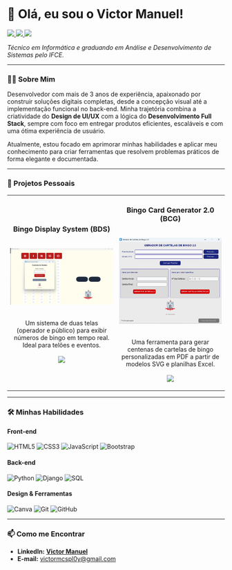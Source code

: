 # 👋 Olá, eu sou o Victor Manuel!

<p align="left">
  <a href="https://github.com/Vectorgg15">
    <img src="https://img.shields.io/github/followers/Vectorgg15?label=Followers&style=social" />
  </a>
  <a href="https://br.linkedin.com/in/victor-tt">
    <img src="https://img.shields.io/badge/LinkedIn-0077B5?style=for-the-badge&logo=linkedin&logoColor=white" />
  </a>
  <a href="mailto:victormcspl0y@gmail.com">
    <img src="https://img.shields.io/badge/Gmail-D14836?style=for-the-badge&logo=gmail&logoColor=white" />
  </a>
</p>

*Técnico em Informática e graduando em Análise e Desenvolvimento de Sistemas pelo IFCE.*

---

### 👨‍💻 Sobre Mim

Desenvolvedor com mais de 3 anos de experiência, apaixonado por construir soluções digitais completas, desde a concepção visual até a implementação funcional no back-end. Minha trajetória combina a criatividade do **Design de UI/UX** com a lógica do **Desenvolvimento Full Stack**, sempre com foco em entregar produtos eficientes, escaláveis e com uma ótima experiência de usuário.

Atualmente, estou focado em aprimorar minhas habilidades e aplicar meu conhecimento para criar ferramentas que resolvem problemas práticos de forma elegante e documentada.

---

### 🚀 Projetos Pessoais

<table>
  <tr>
    <td width="50%">
      <h3 align="center">Bingo Display System (BDS)</h3>
      <br />
      <a href="https://github.com/Vectorgg15/BDS">
        <img src="https://github.com/Vectorgg15/BDS/raw/main/assets/Screenshot_BDS.png" width="100%">
      </a>
      <p align="center">
        <br>
        Um sistema de duas telas (operador e público) para exibir números de bingo em tempo real. Ideal para telões e eventos.
        <br>
        <br>
        <a href="https://github.com/Vectorgg15/BDS">
          <img src="https://img.shields.io/badge/Ver%20Repositório-black?style=for-the-badge&logo=github&logoColor=white">
        </a>
      </p>
    </td>
    <td width="50%">
      <h3 align="center">Bingo Card Generator 2.0 (BCG)</h3>
      <br />
      <a href="https://github.com/Vectorgg15/BCG_2.0">
        <img src="https://github.com/Vectorgg15/BCG_2.0/blob/main/assets/Screenshot_BCG_2.0.png" width="100%">
      </a>
      <p align="center">
        <br>
        Uma ferramenta para gerar centenas de cartelas de bingo personalizadas em PDF a partir de modelos SVG e planilhas Excel.
        <br>
        <br>
        <a href="https://github.com/Vectorgg15/BCG_2.0">
          <img src="https://img.shields.io/badge/Ver%20Repositório-black?style=for-the-badge&logo=github&logoColor=white">
        </a>
      </p>
    </td>
  </tr>
</table>

---

### 🛠️ Minhas Habilidades

#### **Front-end**
![HTML5](https://img.shields.io/badge/HTML5-E34F26?style=for-the-badge&logo=html5&logoColor=white)
![CSS3](https://img.shields.io/badge/CSS3-1572B6?style=for-the-badge&logo=css3&logoColor=white)
![JavaScript](https://img.shields.io/badge/JavaScript-F7DF1E?style=for-the-badge&logo=javascript&logoColor=black)
![Bootstrap](https://img.shields.io/badge/Bootstrap-563D7C?style=for-the-badge&logo=bootstrap&logoColor=white)

#### **Back-end**
![Python](https://img.shields.io/badge/Python-3776AB?style=for-the-badge&logo=python&logoColor=white)
![Django](https://img.shields.io/badge/Django-092E20?style=for-the-badge&logo=django&logoColor=white)
![SQL](https://img.shields.io/badge/SQL-025E8C?style=for-the-badge&logo=postgresql&logoColor=white)

#### **Design & Ferramentas**
![Canva](https://img.shields.io/badge/Canva-2596BE?style=for-the-badge&logo=canva&logoColor=white)
![Git](https://img.shields.io/badge/GIT-E44C30?style=for-the-badge&logo=git&logoColor=white)
![GitHub](https://img.shields.io/badge/GitHub-100000?style=for-the-badge&logo=github&logoColor=white)

---

### 📫 Como me Encontrar

- **LinkedIn:** [**Victor Manuel**](https://br.linkedin.com/in/victor-tt)
- **E-mail:** victormcspl0y@gmail.com

